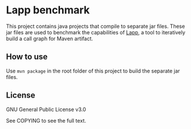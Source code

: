 # Lapp benchmark

This project contains java projects that compile to separate jar files. 
These jar files are used to benchmark the capabilities of [Lapp](https://github.com/Woutrr/lapp), a tool to iteratively build a call graph for Maven artifact.

## How to use
Use `mvn package` in the root folder of this project to build the separate jar files.


## License
GNU General Public License v3.0

See COPYING to see the full text.